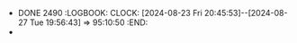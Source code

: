 - DONE 2490
  :LOGBOOK:
  CLOCK: [2024-08-23 Fri 20:45:53]--[2024-08-27 Tue 19:56:43] =>  95:10:50
  :END:
-